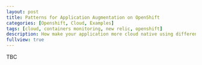 ```yaml
---
layout: post
title: Patterns for Application Augmentation on OpenShift
categories: [Openshift, Cloud, Examples]
tags: [cloud, containers monitoring, new relic, openshift]
description: How make your application more cloud native using different augmentation methods
fullview: true
---
```


TBC